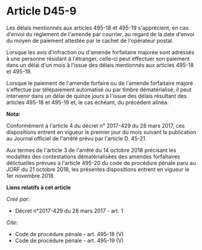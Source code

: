 # Article D45-9

Les délais mentionnés aux articles 495-18 et 495-19 s'apprécient, en cas d'envoi du règlement de l'amende par courrier, au
regard de la date d'envoi du moyen de paiement attestée par le cachet de l'opérateur postal.

Lorsque les avis d'infraction ou d'amende forfaitaire majorée sont adressés à une personne résidant à l'étranger, celle-ci
peut effectuer son paiement dans un délai d'un mois à l'issue des délais mentionnés aux articles 495-18 et 495-19.

Lorsque le paiement de l'amende forfaire ou de l'amende forfaitaire majoré s'effectue par télépaiement automatisé ou par
timbre dématérialisé, il peut intervenir dans un délai de quinze jours à l'issue des délais résultant des articles 495-18 et
495-19 et, le cas échéant, du précédent alinéa.

**Nota:**

Conformément à l'article 4 du décret n° 2017-429 du 28 mars 2017, ces dispositions entrent en vigueur le premier jour du mois
suivant la publication au Journal officiel de l'arrêté prévu par l'article D. 45-21.

Aux termes de l'article 3 de l'arrêté du 14 octobre 2018 précisant les modalités des contestations dématérialisées des
amendes forfaitaires délictuelles prévues à l'article 495-20 du code de procédure pénale paru au JORF du 21 octobre 2018, les
présentes dispositions entrent en vigueur le 1er novembre 2018.

**Liens relatifs à cet article**

_Créé par_:

  - Décret n°2017-429 du 28 mars 2017 - art. 1

_Cite_:

  - Code de procédure pénale - art. 495-18 (V)
  - Code de procédure pénale - art. 495-19 (V)
